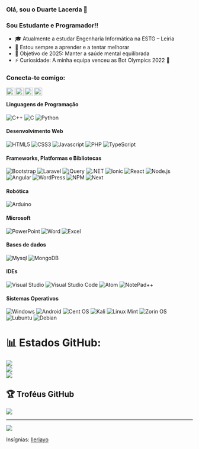 ### Olá, sou o Duarte Lacerda 👋

### Sou Estudante e Programador!!

- 🎓 Atualmente a estudar Engenharia Informática na ESTG – Leiria  
- 🌱 Estou sempre a aprender e a tentar melhorar  
- 🥅 Objetivo de 2025: Manter a saúde mental equilibrada  
- ⚡ Curiosidade: A minha equipa venceu as Bot Olympics 2022 👑

### Conecta-te comigo:
<a href="https://www.twitch.tv/duarte_og"><img align="left" alt="Twitch" width="22px" src="https://www.shareicon.net/data/256x256/2016/10/18/844043_media_512x512.png" /></a>
<a href="https://twitter.com/duartelacerda1"><img align="left" alt="Twitter" width="22px" src="https://www.svgrepo.com/show/183608/twitter.svg" /></a>
<a href="https://www.facebook.com/Duarte.lacerda.PT/"><img align="left" alt="Facebook" width="22px" src="https://upload.wikimedia.org/wikipedia/commons/thumb/c/cd/Facebook_logo_%28square%29.png/240px-Facebook_logo_%28square%29.png" /></a>
<a href="https://www.instagram.com/duarte_lacerda/"><img align="left" alt="Instagram" width="22px" src="https://cdn-icons-png.flaticon.com/512/174/174855.png" /></a>

<br />

#### Linguagens de Programação
<img alt="C++" src="https://img.shields.io/badge/C%2B%2B-00599C?style=for-the-badge&logo=c%2B%2B&logoColor=white"/> <img alt="C" src="https://img.shields.io/badge/c-%2300599C.svg?style=for-the-badge&logo=c&logoColor=white"/> <img alt="Python" src="https://img.shields.io/badge/python-3670A0?style=for-the-badge&logo=python&logoColor=ffdd54"/>

#### Desenvolvimento Web
<img alt="HTML5" src="https://img.shields.io/badge/HTML5-E34F26?style=for-the-badge&logo=html5&logoColor=white"/> <img alt="CSS3" src="https://img.shields.io/badge/CSS3-1572B6?style=for-the-badge&logo=css3&logoColor=white"/> <img alt="Javascript" src="https://img.shields.io/badge/JavaScript-F7DF1E?style=for-the-badge&logo=javascript&logoColor=black"/> <img alt="PHP" src="https://img.shields.io/badge/PHP-777BB4?style=for-the-badge&logo=php&logoColor=white"/> <img alt="TypeScript" src="https://img.shields.io/badge/TypeScript-007ACC?style=for-the-badge&logo=typescript&logoColor=white"/>       

#### Frameworks, Platformas e Bibliotecas
<img alt="Bootstrap" src="https://img.shields.io/badge/Bootstrap-563D7C?style=for-the-badge&logo=bootstrap&logoColor=white"/> <img alt="Laravel" src="https://img.shields.io/badge/Laravel-FF2D20?style=for-the-badge&logo=laravel&logoColor=white"/> <img alt="jQuery" src="https://img.shields.io/badge/jQuery-FAA523?style=for-the-badge&logo=jquery&logoColor=white"/> <img alt=".NET" src="https://img.shields.io/badge/.NET-5C2D91?style=for-the-badge&logo=.net&logoColor=white"/> <img alt="Ionic" src="https://img.shields.io/badge/Ionic-3880FF?style=for-the-badge&logo=ionic&logoColor=white"/> <img alt="React" src="https://img.shields.io/badge/react-%2320232a.svg?style=for-the-badge&logo=react&logoColor=%2361DAFB"/> <img alt="Node.js" src="https://img.shields.io/badge/node.js-6DA55F?style=for-the-badge&logo=node.js&logoColor=white"/> <img alt="Angular" src="https://img.shields.io/badge/angular-%23DD0031.svg?style=for-the-badge&logo=angular&logoColor=white"/> <img alt="WordPress" src="https://img.shields.io/badge/WordPress-%23117AC9.svg?style=for-the-badge&logo=WordPress&logoColor=white"/> <img alt="NPM" src="https://img.shields.io/badge/NPM-%23CB3837.svg?style=for-the-badge&logo=npm&logoColor=white"/> <img alt="Next" src="https://img.shields.io/badge/Next-black?style=for-the-badge&logo=next.js&logoColor=white"/> 

#### Robótica
<img alt="Arduino" src="https://img.shields.io/badge/Arduino-00979C?style=for-the-badge&logo=arduino&logoColor=white"/>

#### Microsoft
<img alt="PowerPoint" src="https://img.shields.io/badge/Microsoft_PowerPoint-B7472A?style=for-the-badge&logo=microsoft-powerpoint&logoColor=white"/> <img alt="Word" src="https://img.shields.io/badge/Microsoft_Word-2B579A?style=for-the-badge&logo=microsoft-word&logoColor=white"/> <img alt="Excel" src="https://img.shields.io/badge/Microsoft_Excel-217346?style=for-the-badge&logo=microsoft-excel&logoColor=white"/>

#### Bases de dados
<img alt="Mysql" src="https://img.shields.io/badge/MySQL-00758F?style=for-the-badge&logo=mysql&logoColor=white"/> <img alt="MongoDB" src="https://img.shields.io/badge/MongoDB-%234ea94b.svg?style=for-the-badge&logo=mongodb&logoColor=white"/>

#### IDEs
<img alt="Visual Studio" src="https://img.shields.io/badge/Visual%20Studio-5C2D91.svg?style=for-the-badge&logo=visual-studio&logoColor=white"/> <img alt="Visual Studio Code" src="https://img.shields.io/badge/Visual%20Studio%20Code-0078d7.svg?style=for-the-badge&logo=visual-studio-code&logoColor=white"/> <img alt="Atom" src="https://img.shields.io/badge/Atom-%2366595C.svg?style=for-the-badge&logo=atom&logoColor=white"/> <img alt="NotePad++" src="https://img.shields.io/badge/Notepad++-90E59A.svg?style=for-the-badge&logo=notepad%2b%2b&logoColor=black"/>

#### Sistemas Operativos
<img alt="Windows" src="https://img.shields.io/badge/Windows-0078D6?style=for-the-badge&logo=windows&logoColor=white"/> <img alt="Android" src="https://img.shields.io/badge/Android-3DDC84?style=for-the-badge&logo=android&logoColor=white"/> <img alt="Cent OS" src="https://img.shields.io/badge/cent%20os-002260?style=for-the-badge&logo=centos&logoColor=F0F0F0"/> <img alt="Kali" src="https://img.shields.io/badge/Kali-268BEE?style=for-the-badge&logo=kalilinux&logoColor=white"/> <img alt="Linux Mint" src="https://img.shields.io/badge/Linux%20Mint-87CF3E?style=for-the-badge&logo=Linux%20Mint&logoColor=white"/> <img alt="Zorin OS" src="https://img.shields.io/badge/-Zorin%20OS-%2310AAEB?style=for-the-badge&logo=zorin&logoColor=white"/> <img alt="Lubuntu" src="https://img.shields.io/badge/-Lubuntu-%230065C2?style=for-the-badge&logo=lubuntu&logoColor=white"/> <img alt="Debian" src="https://img.shields.io/badge/Debian-D70A53?style=for-the-badge&logo=debian&logoColor=white"/>

# 📊 Estados GitHub:
![](https://github-readme-stats.vercel.app/api?username=DuarteLacerda&theme=dark&hide_border=false&include_all_commits=false&count_private=true)<br/>
![](https://nirzak-streak-stats.vercel.app/?user=DuarteLacerda&theme=dark&hide_border=false)<br/>
![](https://github-readme-stats.vercel.app/api/top-langs/?username=DuarteLacerda&theme=dark&hide_border=false&include_all_commits=false&count_private=true&layout=compact)

## 🏆 Troféus GitHub
![](https://github-profile-trophy.vercel.app/?username=DuarteLacerda&theme=radical&no-frame=false&no-bg=true&margin-w=4)

---
[![](https://visitcount.itsvg.in/api?id=DuarteLacerda&icon=0&color=0)](https://visitcount.itsvg.in)

Insígnias: <a href="https://github.com/Ileriayo/markdown-badges">Ileriayo</a>
